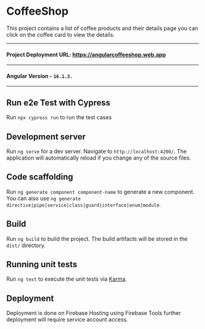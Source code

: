 # CoffeeShop
This project contains a list of coffee products and their details page you can click on the coffee card to view the details.
___

#### Project Deployment URL: https://angularcoffeeshop.web.app

____
#### Angular Version - `16.1.3.`
___
## Run e2e Test with Cypress
Run `npx cypress run` to run the test cases 

## Development server

Run `ng serve` for a dev server. Navigate to `http://localhost:4200/`. The application will automatically reload if you change any of the source files.

## Code scaffolding

Run `ng generate component component-name` to generate a new component. You can also use `ng generate directive|pipe|service|class|guard|interface|enum|module`.

## Build

Run `ng build` to build the project. The build artifacts will be stored in the `dist/` directory.

## Running unit tests

Run `ng test` to execute the unit tests via [Karma](https://karma-runner.github.io).


## Deployment
Deployment is done on Firebase Hosting using Firebase Tools further deployment will require service account access.
